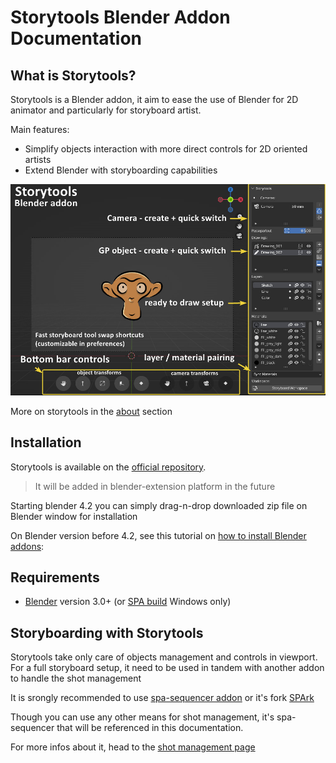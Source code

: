 # Storytools Blender Addon Documentation


## What is Storytools?

Storytools is a Blender addon, it aim to ease the use of Blender for 2D animator and particularly for storyboard artist.

Main features:
    
- Simplify objects interaction with more direct controls for 2D oriented artists
- Extend Blender with storyboarding capabilities

![Storytools overview](./images/home/storytools_ui_overview.jpg)

More on storytools in the [about](about-storytools.md) section

## Installation

Storytools is available on the [official repository](https://github.com/Pullusb/storytools).

> It will be added in blender-extension platform in the future

<!-- Storytools can be installed in Blender directly within using the extension platform. -->

Starting blender 4.2 you can simply drag-n-drop downloaded zip file on Blender window for installation

On Blender version before 4.2, see this tutorial on [how to install Blender addons](https://github.com/Pullusb/How_to_install_Blender_addons): 

## Requirements

- [Blender](https://www.blender.org/) version 3.0+ (or [SPA build](https://the-spa-studios.github.io/blender-spa-userdoc/) Windows only)


## Storyboarding with Storytools

Storytools take only care of objects management and controls in viewport.  
For a full storyboard setup, it need to be used in tandem with another addon to handle the shot management

It is srongly recommended to use [spa-sequencer addon](https://github.com/The-SPA-Studios/sequencer-addon) or it's fork [SPArk](https://github.com/NickTiny/SPArk-sequencer-addon)

Though you can use any other means for shot management, it's spa-sequencer that will be referenced in this documentation.

For more infos about it, head to the [shot management page](tutorial/shot-management.md)
